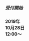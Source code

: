 <div class="text-center">
<h5>受付開始<h5>  
<h4><span class="expand">2019</span>年<br/>
<span class="expand">10</span>月<span class="expand">28</span>日<br/>
<span class="expand">12:00</span>～</h4>
</div>